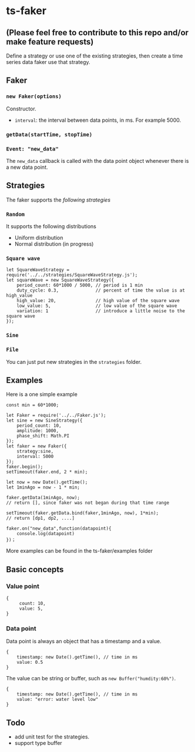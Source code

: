# ts-faker

## (Please feel free to contribute to this repo and/or make feature requests)

Define a strategy or use one of the existing strategies, then create a time series data faker 
use that strategy. 


## Faker
### `new Faker(options)`
Constructor. 
* `interval`: the interval between data points, in ms. For example 5000.

### `getData(startTime, stopTime)`

### `Event: "new_data"`
The `new_data` callback is called with the data point object whenever there is a 
new data point. 

## Strategies
The faker supports the *following strategies*

### `Random`
It supports the following distributions
  * Uniform distribution 
  * Normal distribution (in progress)

### `Square wave`

```
let SquareWaveStrategy = require('../../strategies/SquareWaveStrategy.js');
let squareWave = new SquareWaveStrategy({
    period_count: 60*1000 / 5000, // period is 1 min
    duty_cycle: 0.3,              // percent of time the value is at high_value
    high_value: 20,               // high value of the square wave
    low_value: 5,                 // low value of the square wave
    variation: 1                  // introduce a little noise to the square wave
});
```

### `Sine`



### `File`

You can just put new strategies in the `strategies` folder. 


## Examples

Here is a one simple example
```
const min = 60*1000;

let Faker = require('../../Faker.js');
let sine = new SineStrategy({
    period_count: 10,
    amplitude: 1000,
    phase_shift: Math.PI
});
let faker = new Faker({
    strategy:sine,
    interval: 5000
});
faker.begin();
setTimeout(faker.end, 2 * min);

let now = new Date().getTime();
let 1minAgo = now - 1 * min;

faker.getData(1minAgo, now); 
// return [], since faker was not began during that time range

setTimeout(faker.getData.bind(faker,1minAgo, now), 1*min);
// return [dp1, dp2, ....] 

faker.on("new_data",function(datapoint){
    console.log(datapoint)
})；

```

More examples can be found in the ts-faker/examples folder

## Basic concepts

### Value point 
```
{ 
     count: 10,
     value: 5,
}
``` 
### Data point 
Data point is always an object that has a timestamp and a value.
```
{
    timestamp: new Date().getTime(), // time in ms 
    value: 0.5
}
```

The value can be string or buffer, such as `new Buffer("humdity:60%")`. 
```
{
    timestamp: new Date().getTime(), // time in ms
    value: "error: water level low"
}
```

## Todo 
* add unit test for the strategies.
* support type buffer